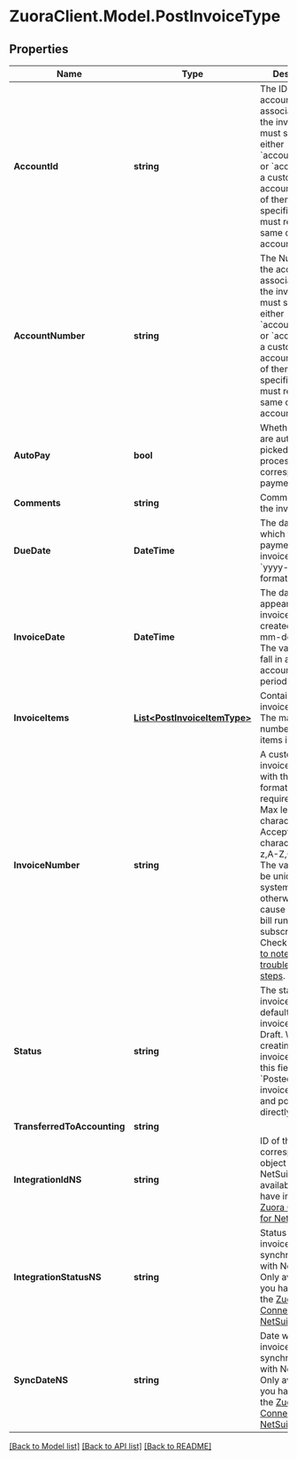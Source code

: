 # ZuoraClient.Model.PostInvoiceType

## Properties

Name | Type | Description | Notes
------------ | ------------- | ------------- | -------------
**AccountId** | **string** | The ID of the account associated with the invoice.   You must specify either &#x60;accountNumber&#x60; or &#x60;accountId&#x60; for a customer account. If both of them are specified, they must refer to the same customer account.  | [optional] 
**AccountNumber** | **string** | The Number of the account associated with the invoice. You must specify either &#x60;accountNumber&#x60; or &#x60;accountId&#x60; for a customer account. If both of them are specified, they must refer to the same customer account.  | [optional] 
**AutoPay** | **bool** | Whether invoices are automatically picked up for processing in the corresponding payment run.  | [optional] [default to false]
**Comments** | **string** | Comments about the invoice.  | [optional] 
**DueDate** | **DateTime** | The date by which the payment for this invoice is due, in &#x60;yyyy-mm-dd&#x60; format.  | [optional] 
**InvoiceDate** | **DateTime** | The date that appears on the invoice being created, in &#x60;yyyy-mm-dd&#x60; format. The value cannot fall in a closed accounting period.  | 
**InvoiceItems** | [**List&lt;PostInvoiceItemType&gt;**](PostInvoiceItemType.md) | Container for invoice items. The maximum number of invoice items is 1,000.  | [optional] 
**InvoiceNumber** | **string** | A customized invoice number with the following format requirements: - Max length: 16 characters - Acceptable characters: a-z,A-Z,0-9,-,_,  The value must be unique in the system, otherwise it may cause issues with bill runs and subscribe/amend. Check out [things to note and troubleshooting steps](https://knowledgecenter.zuora.com/Billing/Billing_and_Payments/IA_Invoices/Unified_Invoicing/Import_external_invoices_as_standalone_invoices?#Customizing_invoice_number).   | [optional] 
**Status** | **string** | The status of invoice. By default, the invoice status is Draft.  When creating an invoice, if you set this field to &#x60;Posted&#x60;, the invoice is created and posted directly.  | [optional] [default to StatusEnum.Draft]
**TransferredToAccounting** | **string** |  | [optional] 
**IntegrationIdNS** | **string** | ID of the corresponding object in NetSuite. Only available if you have installed the [Zuora Connector for NetSuite](https://www.zuora.com/connect/app/?appId&#x3D;265).  | [optional] 
**IntegrationStatusNS** | **string** | Status of the invoice&#39;s synchronization with NetSuite. Only available if you have installed the [Zuora Connector for NetSuite](https://www.zuora.com/connect/app/?appId&#x3D;265).  | [optional] 
**SyncDateNS** | **string** | Date when the invoice was synchronized with NetSuite. Only available if you have installed the [Zuora Connector for NetSuite](https://www.zuora.com/connect/app/?appId&#x3D;265).  | [optional] 

[[Back to Model list]](../README.md#documentation-for-models) [[Back to API list]](../README.md#documentation-for-api-endpoints) [[Back to README]](../README.md)

